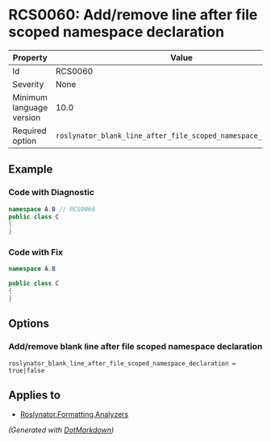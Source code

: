 # RCS0060: Add/remove line after file scoped namespace declaration

| Property                 | Value                                                           |
| ------------------------ | --------------------------------------------------------------- |
| Id                       | RCS0060                                                         |
| Severity                 | None                                                            |
| Minimum language version | 10\.0                                                           |
| Required option          | `roslynator_blank_line_after_file_scoped_namespace_declaration` |

## Example

### Code with Diagnostic

```csharp
namespace A.B // RCS0060
public class C
{
}
```

### Code with Fix

```csharp
namespace A.B

public class C
{
}
```

## Options

### Add/remove blank line after file scoped namespace declaration

```editorconfig
roslynator_blank_line_after_file_scoped_namespace_declaration = true|false
```

## Applies to

* [Roslynator.Formatting.Analyzers](https://www.nuget.org/packages/Roslynator.Formatting.Analyzers)


*\(Generated with [DotMarkdown](http://github.com/JosefPihrt/DotMarkdown)\)*